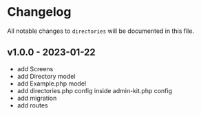 # Changelog

All notable changes to `directories` will be documented in this file.

## v1.0.0 - 2023-01-22

- add Screens
- add Directory model
- add Example.php model
- add directories.php config inside admin-kit.php config
- add migration
- add routes

